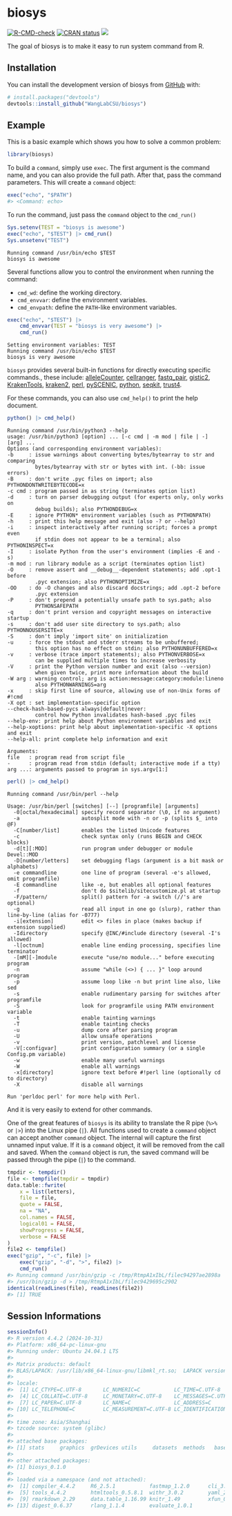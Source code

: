 
<!-- README.md is generated from README.Rmd. Please edit that file -->

# biosys

<!-- badges: start -->

[![R-CMD-check](https://github.com/WangLabCSU/biosys/actions/workflows/R-CMD-check.yaml/badge.svg)](https://github.com/WangLabCSU/biosys/actions/workflows/R-CMD-check.yaml)
[![CRAN
status](https://www.r-pkg.org/badges/version/biosys)](https://CRAN.R-project.org/package=biosys)
[![](https://cranlogs.r-pkg.org/badges/biosys)](https://cran.r-project.org/package=biosys)
<!-- badges: end -->

The goal of biosys is to make it easy to run system command from R.

## Installation

You can install the development version of biosys from
[GitHub](https://github.com/) with:

``` r
# install.packages("devtools")
devtools::install_github("WangLabCSU/biosys")
```

## Example

This is a basic example which shows you how to solve a common problem:

``` r
library(biosys)
```

To build a `command`, simply use `exec`. The first argument is the
command name, and you can also provide the full path. After that, pass
the command parameters. This will create a `command` object:

``` r
exec("echo", "$PATH")
#> <Command: echo>
```

To run the command, just pass the `command` object to the `cmd_run()`

``` r
Sys.setenv(TEST = "biosys is awesome")
exec("echo", "$TEST") |> cmd_run()
Sys.unsetenv("TEST")
```

    Running command /usr/bin/echo $TEST
    biosys is awesome

Several functions allow you to control the environment when running the
command:

- `cmd_wd`: define the working directory.
- `cmd_envvar`: define the environment variables.
- `cmd_envpath`: define the `PATH`-like environment variables.

``` r
exec("echo", "$TEST") |>
    cmd_envvar(TEST = "biosys is very awesome") |>
    cmd_run()
```

    Setting environment variables: TEST
    Running command /usr/bin/echo $TEST
    biosys is very awesome

`biosys` provides several built-in functions for directly executing
specific commands., these include:
[alleleCounter](https://github.com/cancerit/alleleCount),
[cellranger](https://www.10xgenomics.com/cn/support/software/cell-ranger/latest),
[fastq_pair](https://github.com/linsalrob/fastq-pair),
[gistic2](https://broadinstitute.github.io/gistic2/),
[KrakenTools](https://github.com/jenniferlu717/KrakenTools),
[kraken2](https://github.com/DerrickWood/kraken2/wiki/Manual),
[perl](https://www.perl.org/),
[pySCENIC](https://github.com/aertslab/pySCENIC),
[python](https://www.python.org/),
[seqkit](https://bioinf.shenwei.me/seqkit/),
[trust4](https://github.com/liulab-dfci/TRUST4).

For these commands, you can also use `cmd_help()` to print the help
document.

``` r
python() |> cmd_help()
```

    Running command /usr/bin/python3 --help
    usage: /usr/bin/python3 [option] ... [-c cmd | -m mod | file | -] [arg] ...
    Options (and corresponding environment variables):
    -b     : issue warnings about converting bytes/bytearray to str and comparing
             bytes/bytearray with str or bytes with int. (-bb: issue errors)
    -B     : don't write .pyc files on import; also PYTHONDONTWRITEBYTECODE=x
    -c cmd : program passed in as string (terminates option list)
    -d     : turn on parser debugging output (for experts only, only works on
             debug builds); also PYTHONDEBUG=x
    -E     : ignore PYTHON* environment variables (such as PYTHONPATH)
    -h     : print this help message and exit (also -? or --help)
    -i     : inspect interactively after running script; forces a prompt even
             if stdin does not appear to be a terminal; also PYTHONINSPECT=x
    -I     : isolate Python from the user's environment (implies -E and -s)
    -m mod : run library module as a script (terminates option list)
    -O     : remove assert and __debug__-dependent statements; add .opt-1 before
             .pyc extension; also PYTHONOPTIMIZE=x
    -OO    : do -O changes and also discard docstrings; add .opt-2 before
             .pyc extension
    -P     : don't prepend a potentially unsafe path to sys.path; also
             PYTHONSAFEPATH
    -q     : don't print version and copyright messages on interactive startup
    -s     : don't add user site directory to sys.path; also PYTHONNOUSERSITE=x
    -S     : don't imply 'import site' on initialization
    -u     : force the stdout and stderr streams to be unbuffered;
             this option has no effect on stdin; also PYTHONUNBUFFERED=x
    -v     : verbose (trace import statements); also PYTHONVERBOSE=x
             can be supplied multiple times to increase verbosity
    -V     : print the Python version number and exit (also --version)
             when given twice, print more information about the build
    -W arg : warning control; arg is action:message:category:module:lineno
             also PYTHONWARNINGS=arg
    -x     : skip first line of source, allowing use of non-Unix forms of #!cmd
    -X opt : set implementation-specific option
    --check-hash-based-pycs always|default|never:
             control how Python invalidates hash-based .pyc files
    --help-env: print help about Python environment variables and exit
    --help-xoptions: print help about implementation-specific -X options and exit
    --help-all: print complete help information and exit

    Arguments:
    file   : program read from script file
    -      : program read from stdin (default; interactive mode if a tty)
    arg ...: arguments passed to program in sys.argv[1:]

``` r
perl() |> cmd_help()
```

    Running command /usr/bin/perl --help

    Usage: /usr/bin/perl [switches] [--] [programfile] [arguments]
      -0[octal/hexadecimal] specify record separator (\0, if no argument)
      -a                    autosplit mode with -n or -p (splits $_ into @F)
      -C[number/list]       enables the listed Unicode features
      -c                    check syntax only (runs BEGIN and CHECK blocks)
      -d[t][:MOD]           run program under debugger or module Devel::MOD
      -D[number/letters]    set debugging flags (argument is a bit mask or alphabets)
      -e commandline        one line of program (several -e's allowed, omit programfile)
      -E commandline        like -e, but enables all optional features
      -f                    don't do $sitelib/sitecustomize.pl at startup
      -F/pattern/           split() pattern for -a switch (//'s are optional)
      -g                    read all input in one go (slurp), rather than line-by-line (alias for -0777)
      -i[extension]         edit <> files in place (makes backup if extension supplied)
      -Idirectory           specify @INC/#include directory (several -I's allowed)
      -l[octnum]            enable line ending processing, specifies line terminator
      -[mM][-]module        execute "use/no module..." before executing program
      -n                    assume "while (<>) { ... }" loop around program
      -p                    assume loop like -n but print line also, like sed
      -s                    enable rudimentary parsing for switches after programfile
      -S                    look for programfile using PATH environment variable
      -t                    enable tainting warnings
      -T                    enable tainting checks
      -u                    dump core after parsing program
      -U                    allow unsafe operations
      -v                    print version, patchlevel and license
      -V[:configvar]        print configuration summary (or a single Config.pm variable)
      -w                    enable many useful warnings
      -W                    enable all warnings
      -x[directory]         ignore text before #!perl line (optionally cd to directory)
      -X                    disable all warnings
      
    Run 'perldoc perl' for more help with Perl.

And it is very easily to extend for other commands.

One of the great features of `biosys` is its ability to translate the R
pipe (`%>%` or `|>`) into the Linux pipe (`|`). All functions used to
create a `command` object can accept another `command` object. The
internal will capture the first unnamed input value. If it is a
`command` object, it will be removed from the call and saved. When the
`command` object is run, the saved command will be passed through the
pipe (`|`) to the command.

``` r
tmpdir <- tempdir()
file <- tempfile(tmpdir = tmpdir)
data.table::fwrite(
    x = list(letters),
    file = file,
    quote = FALSE,
    na = "NA",
    col.names = FALSE,
    logical01 = FALSE,
    showProgress = FALSE,
    verbose = FALSE
)
file2 <- tempfile()
exec("gzip", "-c", file) |>
    exec("gzip", "-d", ">", file2) |>
    cmd_run()
#> Running command /usr/bin/gzip -c /tmp/RtmpA1xIbL/filec94297ae2898a |
#> /usr/bin/gzip -d > /tmp/RtmpA1xIbL/filec9429695c2902
identical(readLines(file), readLines(file2))
#> [1] TRUE
```

## Session Informations

``` r
sessionInfo()
#> R version 4.4.2 (2024-10-31)
#> Platform: x86_64-pc-linux-gnu
#> Running under: Ubuntu 24.04.1 LTS
#> 
#> Matrix products: default
#> BLAS/LAPACK: /usr/lib/x86_64-linux-gnu/libmkl_rt.so;  LAPACK version 3.8.0
#> 
#> locale:
#>  [1] LC_CTYPE=C.UTF-8       LC_NUMERIC=C           LC_TIME=C.UTF-8       
#>  [4] LC_COLLATE=C.UTF-8     LC_MONETARY=C.UTF-8    LC_MESSAGES=C.UTF-8   
#>  [7] LC_PAPER=C.UTF-8       LC_NAME=C              LC_ADDRESS=C          
#> [10] LC_TELEPHONE=C         LC_MEASUREMENT=C.UTF-8 LC_IDENTIFICATION=C   
#> 
#> time zone: Asia/Shanghai
#> tzcode source: system (glibc)
#> 
#> attached base packages:
#> [1] stats     graphics  grDevices utils     datasets  methods   base     
#> 
#> other attached packages:
#> [1] biosys_0.1.0
#> 
#> loaded via a namespace (and not attached):
#>  [1] compiler_4.4.2     R6_2.5.1           fastmap_1.2.0      cli_3.6.3         
#>  [5] tools_4.4.2        htmltools_0.5.8.1  withr_3.0.2        yaml_2.3.10       
#>  [9] rmarkdown_2.29     data.table_1.16.99 knitr_1.49         xfun_0.49         
#> [13] digest_0.6.37      rlang_1.1.4        evaluate_1.0.1
```
